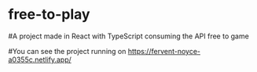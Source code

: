 # free-to-play

#A project made in React with TypeScript consuming the API free to game

#You can see the project running on https://fervent-noyce-a0355c.netlify.app/
